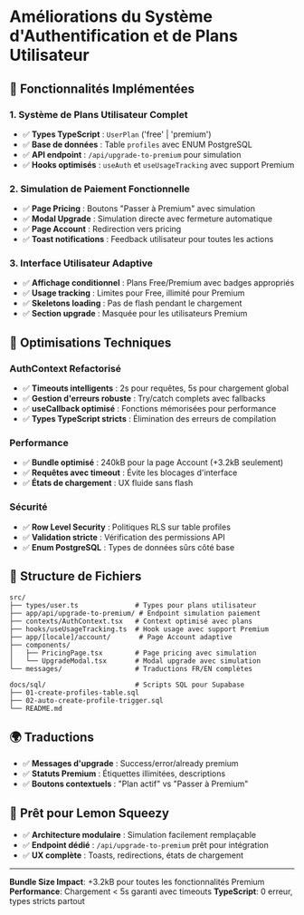 # Améliorations du Système d'Authentification et de Plans Utilisateur

## 🚀 Fonctionnalités Implémentées

### 1. Système de Plans Utilisateur Complet
- ✅ **Types TypeScript** : `UserPlan` ('free' | 'premium')
- ✅ **Base de données** : Table `profiles` avec ENUM PostgreSQL
- ✅ **API endpoint** : `/api/upgrade-to-premium` pour simulation
- ✅ **Hooks optimisés** : `useAuth` et `useUsageTracking` avec support Premium

### 2. Simulation de Paiement Fonctionnelle
- ✅ **Page Pricing** : Boutons "Passer à Premium" avec simulation
- ✅ **Modal Upgrade** : Simulation directe avec fermeture automatique
- ✅ **Page Account** : Redirection vers pricing
- ✅ **Toast notifications** : Feedback utilisateur pour toutes les actions

### 3. Interface Utilisateur Adaptive
- ✅ **Affichage conditionnel** : Plans Free/Premium avec badges appropriés
- ✅ **Usage tracking** : Limites pour Free, illimité pour Premium
- ✅ **Skeletons loading** : Pas de flash pendant le chargement
- ✅ **Section upgrade** : Masquée pour les utilisateurs Premium

## 🔧 Optimisations Techniques

### AuthContext Refactorisé
- ✅ **Timeouts intelligents** : 2s pour requêtes, 5s pour chargement global
- ✅ **Gestion d'erreurs robuste** : Try/catch complets avec fallbacks
- ✅ **useCallback optimisé** : Fonctions mémorisées pour performance
- ✅ **Types TypeScript stricts** : Élimination des erreurs de compilation

### Performance
- ✅ **Bundle optimisé** : 240kB pour la page Account (+3.2kB seulement)
- ✅ **Requêtes avec timeout** : Évite les blocages d'interface
- ✅ **États de chargement** : UX fluide sans flash

### Sécurité
- ✅ **Row Level Security** : Politiques RLS sur table profiles
- ✅ **Validation stricte** : Vérification des permissions API
- ✅ **Enum PostgreSQL** : Types de données sûrs côté base

## 📁 Structure de Fichiers

```
src/
├── types/user.ts              # Types pour plans utilisateur
├── app/api/upgrade-to-premium/ # Endpoint simulation paiement
├── contexts/AuthContext.tsx   # Context optimisé avec plans
├── hooks/useUsageTracking.ts  # Hook usage avec support Premium
├── app/[locale]/account/       # Page Account adaptive
├── components/
│   ├── PricingPage.tsx        # Page pricing avec simulation
│   └── UpgradeModal.tsx       # Modal upgrade avec simulation
└── messages/                  # Traductions FR/EN complètes

docs/sql/                      # Scripts SQL pour Supabase
├── 01-create-profiles-table.sql
├── 02-auto-create-profile-trigger.sql
└── README.md
```

## 🌍 Traductions
- ✅ **Messages d'upgrade** : Success/error/already premium
- ✅ **Statuts Premium** : Étiquettes illimitées, descriptions
- ✅ **Boutons contextuels** : "Plan actif" vs "Passer à Premium"

## 🎯 Prêt pour Lemon Squeezy
- ✅ **Architecture modulaire** : Simulation facilement remplaçable
- ✅ **Endpoint dédié** : `/api/upgrade-to-premium` prêt pour intégration
- ✅ **UX complète** : Toasts, redirections, états de chargement

---

**Bundle Size Impact**: +3.2kB pour toutes les fonctionnalités Premium
**Performance**: Chargement < 5s garanti avec timeouts
**TypeScript**: 0 erreur, types stricts partout